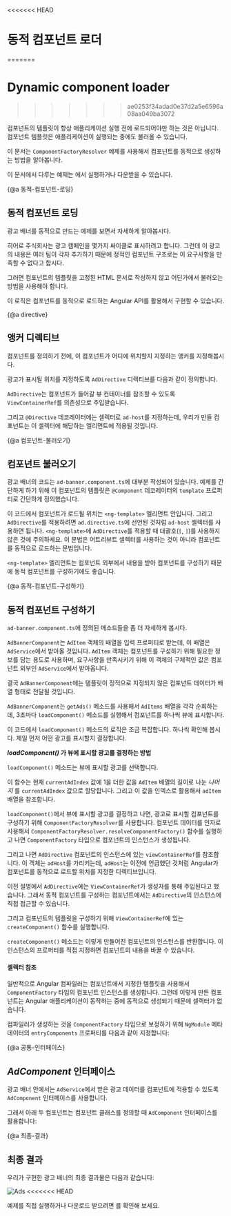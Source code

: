 <<<<<<< HEAD
<!--
# Dynamic Component Loader
-->
# 동적 컴포넌트 로더
=======
# Dynamic component loader
>>>>>>> ae0253f34adad0e37d2a5e6596a08aa049ba3072

<!--
Component templates are not always fixed. An application may need to load new components at runtime.
-->
컴포넌트의 템플릿이 항상 애플리케이션 실행 전에 로드되어야만 하는 것은 아닙니다. 컴포넌트 템플릿은 애플리케이션이 실행되는 중에도 불러올 수 있습니다.

<!--
This cookbook shows you how to use `ComponentFactoryResolver` to add components dynamically.
-->
이 문서는 `ComponentFactoryResolver` 예제를 사용해서 컴포넌트를 동적으로 생성하는 방법을 알아봅니다.

<!--
See the <live-example name="dynamic-component-loader"></live-example>
of the code in this cookbook.
-->
이 문서에서 다루는 예제는 <live-example name="dynamic-component-loader"></live-example>에서 실행하거나 다운받을 수 있습니다.

<!--
{@a dynamic-loading}
-->
{@a 동적-컴포넌트-로딩}

<!--
## Dynamic component loading
-->
## 동적 컴포넌트 로딩

<!--
The following example shows how to build a dynamic ad banner.
-->
광고 배너를 동적으로 만드는 예제를 보면서 자세하게 알아봅시다.

<!--
The hero agency is planning an ad campaign with several different
ads cycling through the banner. New ad components are added
frequently by several different teams. This makes it impractical
to use a template with a static component structure.
-->
히어로 주식회사는 광고 캠페인을 몇가지 싸이클로 표시하려고 합니다. 그런데 이 광고의 내용은 여러 팀이 각자 추가하기 때문에 정적인 컴포넌트 구조로는 이 요구사항을 만족할 수 없다고 합시다.

<!--
Instead, you need a way to load a new component without a fixed
reference to the component in the ad banner's template.
-->
그러면 컴포넌트의 템플릿을 고정된 HTML 문서로 작성하지 않고 어딘가에서 불러오는 방법을 사용해야 합니다.

<!--
Angular comes with its own API for loading components dynamically.
-->
이 로직은 컴포넌트를 동적으로 로드하는 Angular API를 활용해서 구현할 수 있습니다.

{@a directive}

<!--
## The anchor directive
-->
## 앵커 디렉티브

<!--
Before you can add components you have to define an anchor point
to tell Angular where to insert components.
-->
컴포넌트를 정의하기 전에, 이 컴포넌트가 어디에 위치할지 지정하는 앵커를 지정해봅시다.

<!--
The ad banner uses a helper directive called `AdDirective` to
mark valid insertion points in the template.
-->
광고가 표시될 위치를 지정하도록 `AdDirective` 디렉티브를 다음과 같이 정의합니다.

<code-example path="dynamic-component-loader/src/app/ad.directive.ts" header="src/app/ad.directive.ts"></code-example>


<!--
`AdDirective` injects `ViewContainerRef` to gain access to the view
container of the element that will host the dynamically added component.
-->
`AdDirective`는 컴포넌트가 들어갈 뷰 컨테이너를 참조할 수 있도록 `ViewContainerRef`를 의존성으로 주입받습니다.

<!--
In the `@Directive` decorator, notice the selector name, `ad-host`;
that's what you use to apply the directive to the element.
The next section shows you how.
-->
그리고 `@Directive` 데코레이터에는 셀렉터로 `ad-host`를 지정하는데, 우리가 만들 컴포넌트는 이 셀렉터에 해당하는 엘리먼트에 적용될 것입니다.

<!--
{@a loading-components}
-->
{@a 컴포넌트-불러오기}

<!--
## Loading components
-->
## 컴포넌트 불러오기

<!--
Most of the ad banner implementation is in `ad-banner.component.ts`.
To keep things simple in this example, the HTML is in the `@Component`
decorator's `template` property as a template string.
-->
광고 배너의 코드는 `ad-banner.component.ts`에 대부분 작성되어 있습니다.
예제를 간단하게 하기 위해 이 컴포넌트의 템플릿은 `@Component` 데코레이터의 `template` 프로퍼티로 간단하게 정의했습니다.

<!--
The `<ng-template>` element is where you apply the directive you just made.
To apply the `AdDirective`, recall the selector from `ad.directive.ts`,
`ad-host`. Apply that to `<ng-template>` without the square brackets. Now Angular knows
where to dynamically load components.
-->
이 코드에서 컴포넌트가 로드될 위치는 `<ng-template>` 엘리먼트 안입니다.
그리고 `AdDirective`를 적용하려면 `ad.directive.ts`에 선언된 것처럼 `ad-host` 셀렉터를 사용하면 됩니다.
`<ng-template>`에 `AdDirective`를 적용할 때 대괄호(`[`, `]`)를 사용하지 않은 것에 주의하세요.
이 문법은 어트리뷰트 셀렉터를 사용하는 것이 아니라 컴포넌트를 동적으로 로드하는 문법입니다.

<code-example path="dynamic-component-loader/src/app/ad-banner.component.ts" region="ad-host" header="src/app/ad-banner.component.ts (template)"></code-example>


<!--
The `<ng-template>` element is a good choice for dynamic components
because it doesn't render any additional output.
-->
`<ng-template>` 엘리먼트는 컴포넌트 외부에서 내용을 받아 컴포넌트를 구성하기 때문에 동적 컴포넌트를 구성하기에도 좋습니다.

<!--
{@a resolving-components}
-->
{@a 동적-컴포넌트-구성하기}

<!--
## Resolving components
-->
## 동적 컴포넌트 구성하기

<!--
Take a closer look at the methods in `ad-banner.component.ts`.
-->
`ad-banner.component.ts`에 정의된 메소드들을 좀 더 자세하게 봅시다.

<!--
`AdBannerComponent` takes an array of `AdItem` objects as input,
which ultimately comes from `AdService`.  `AdItem` objects specify
the type of component to load and any data to bind to the
component.`AdService` returns the actual ads making up the ad campaign.
-->
`AdBannerComponent`는 `AdItem` 객체의 배열을 입력 프로퍼티로 받는데, 이 배열은 `AdService`에서 받아올 것입니다.
`AdItem` 객체는 컴포넌트를 구성하기 위해 필요한 정보를 담는 용도로 사용하며, 요구사항을 만족시키기 위해 이 객체의 구체적인 값은 컴포넌트 외부인 `AdService`에서 받아옵니다.

<!--
Passing an array of components to `AdBannerComponent` allows for a
dynamic list of ads without static elements in the template.
-->
결국 `AdBannerComponent`에는 템플릿이 정적으로 지정되지 않은 컴포넌트 데이터가 배열 형태로 전달될 것입니다.

<!--
With its `getAds()` method, `AdBannerComponent` cycles through the array of `AdItems`
and loads a new component every 3 seconds by calling `loadComponent()`.
-->
`AdBannerComponent`는 `getAds()` 메소드를 사용해서 `AdItems` 배열을 각각 순회하는데, 3초마다 `loadComponent()` 메소드를 실행해서 컴포넌트를 하나씩 뷰에 표시합니다.

<code-example path="dynamic-component-loader/src/app/ad-banner.component.ts" region="class" header="src/app/ad-banner.component.ts (excerpt)"></code-example>


<!--
The `loadComponent()` method is doing a lot of the heavy lifting here.
Take it step by step. First, it picks an ad.
-->
이 코드에서 `loadComponent()` 메소드의 로직은 조금 복잡합니다.
하나씩 확인해 봅시다. 제일 먼저 어떤 광고를 표시할지 결정합니다.

<div class="alert is-helpful">


<!--
**How _loadComponent()_ chooses an ad**
-->
**_loadComponent()_ 가 뷰에 표시할 광고를 결정하는 방법**

<!--
The `loadComponent()` method chooses an ad using some math.
-->
`loadComponent()` 메소드는 뷰에 표시할 광고를 선택합니다.

<!--
First, it sets the `currentAdIndex` by taking whatever it
currently is plus one, dividing that by the length of the `AdItem` array, and
using the _remainder_ as the new `currentAdIndex` value. Then, it uses that
value to select an `adItem` from the array.
-->
이 함수는 현재 `currentAdIndex` 값에 1을 더한 값을 `AdItem` 배열의 길이로 나눈 _나머지_ 를 `currentAdIndex` 값으로 할당합니다.
그리고 이 값을 인덱스로 활용해서 `adItem` 배열을 참조합니다.

</div>


<!--
After `loadComponent()` selects an ad, it uses `ComponentFactoryResolver`
to resolve a `ComponentFactory` for each specific component.
The `ComponentFactory` then creates an instance of each component.
-->
`loadComponent()`에서 뷰에 표시할 광고를 결정하고 나면, 광고로 표시할 컴포넌트를 구성하기 위해 `ComponentFactoryResolver`를 사용합니다.
컴포넌트 데이터를 인자로 사용해서 `ComponentFactoryResolver.resolveComponentFactory()` 함수를 실행하고 나면 `ComponentFactory` 타입으로 컴포넌트의 인스턴스가 생성됩니다.

<!--
Next, you're targeting the `viewContainerRef` that
exists on this specific instance of the component. How do you know it's
this specific instance? Because it's referring to `adHost` and `adHost` is the
directive you set up earlier to tell Angular where to insert dynamic components.
-->
그리고 나면 `AdDirective` 컴포넌트의 인스턴스에 있는 `viewContainerRef`를 참조합니다.
이 객체는 `adHost`를 가리키는데, `adHost`는 이전에 언급했던 것처럼 Angular가 컴포넌트를 동적으로 로드할 위치를 지정한 디렉티브입니다.

<!--
As you may recall, `AdDirective` injects `ViewContainerRef` into its constructor.
This is how the directive accesses the element that you want to use to host the dynamic component.
-->
이전 설명에서 `AdDirective`에는 `ViewContainerRef`가 생성자를 통해 주입된다고 했습니다.
그래서 동적 컴포넌트를 구성하는 컴포넌트에서는 `AdDirective`의 인스턴스에 직접 접근할 수 있습니다.

<!--
To add the component to the template, you call `createComponent()` on `ViewContainerRef`.
-->
그리고 컴포넌트의 템플릿을 구성하기 위해 `ViewContainerRef`에 있는 `createComponent()` 함수를 실행합니다.

<!--
The `createComponent()` method returns a reference to the loaded component.
Use that reference to interact with the component by assigning to its properties or calling its methods.
-->
`createComponent()` 메소드는 이렇게 만들어진 컴포넌트의 인스턴스를 반환합니다.
이 인스턴스의 프로퍼티를 직접 지정하면 컴포넌트의 내용을 바꿀 수 있습니다.

<!--
{@a selector-references}
-->

<!--
#### Selector references
-->
#### 셀렉터 참조

<!--
Generally, the Angular compiler generates a `ComponentFactory`
for any component referenced in a template. However, there are
no selector references in the templates for
dynamically loaded components since they load at runtime.
-->
일반적으로 Angular 컴파일러는 컴포넌트에서 지정한 템플릿을 사용해서 `ComponentFactory` 타입의 컴포넌트 인스턴스를 생성합니다.
그런데 이렇게 만든 컴포넌트는 Angular 애플리케이션이 동작하는 중에 동적으로 생성되기 때문에 셀렉터가 없습니다.

<!--
To ensure that the compiler still generates a factory,
add dynamically loaded components to the `NgModule`'s `entryComponents` array:
-->
컴파일러가 생성하는 것을 `ComponentFactory` 타입으로 보정하기 위해 `NgModule` 메타데이터의 `entryComponents` 프로퍼티를 다음과 같이 지정합니다:

<code-example path="dynamic-component-loader/src/app/app.module.ts" region="entry-components" header="src/app/app.module.ts (entry components)"></code-example>


<!--
{@a common-interface}
-->
{@a 공통-인터페이스}

<!--
## The _AdComponent_ interface
-->
## _AdComponent_ 인터페이스

<!--
In the ad banner, all components implement a common `AdComponent` interface to
standardize the API for passing data to the components.
-->
광고 배너 안에서는 `AdService`에서 받은 광고 데이터를 컴포넌트에 적용할 수 있도록 `AdComponent` 인터페이스를 사용합니다.

<!--
Here are two sample components and the `AdComponent` interface for reference:
-->
그래서 아래 두 컴포넌트는 컴포넌트 클래스를 정의할 때 `AdComponent` 인터페이스를 활용합니다:

<code-tabs>

  <code-pane header="hero-job-ad.component.ts" path="dynamic-component-loader/src/app/hero-job-ad.component.ts">

  </code-pane>

  <code-pane header="hero-profile.component.ts" path="dynamic-component-loader/src/app/hero-profile.component.ts">

  </code-pane>

  <code-pane header="ad.component.ts" path="dynamic-component-loader/src/app/ad.component.ts">

  </code-pane>

</code-tabs>


<!--
{@a final-ad-baner}
-->
{@a 최종-결과}

<!--
## Final ad banner
-->
## 최종 결과

<!--
 The final ad banner looks like this:
-->
우리가 구현한 광고 배너의 최종 결과물은 다음과 같습니다:

<div class="lightbox">
  <img src="generated/images/guide/dynamic-component-loader/ads-example.gif" alt="Ads">
<<<<<<< HEAD
</figure>


<!--
=======
</div>

>>>>>>> ae0253f34adad0e37d2a5e6596a08aa049ba3072
See the <live-example name="dynamic-component-loader"></live-example>.
-->
예제를 직접 실행하거나 다운로드 받으려면 <live-example name="dynamic-component-loader"></live-example>를 확인해 보세요.